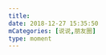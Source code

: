 ```yaml
---
title: 
date: 2018-12-27 15:35:50
mCategories: [说说,朋友圈]
type: moment
---
```


<div id="pics-20181227153550"></div>

<script src="/lib/moment/pics.js"></script>
<script>
var data = [
    {"link": "2018-12-27_000000.jpeg", "type": "shuoshuo"},
    {"link": "2018-12-27_000001.jpeg", "type": "shuoshuo"}
];
picsRender(data, "pics-20181227153550");
</script>
